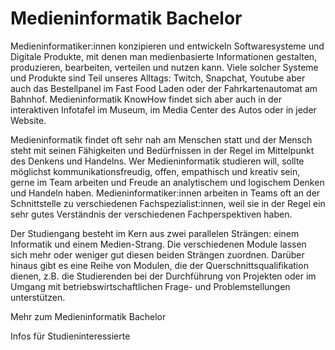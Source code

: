 # Medieninformatik Bachelor

Medieninformatiker:innen konzipieren und entwickeln Softwaresysteme und Digitale Produkte, mit denen man medienbasierte Informationen gestalten, produzieren, bearbeiten, verteilen und nutzen kann. Viele solcher Systeme und Produkte sind Teil unseres Alltags: Twitch, Snapchat, Youtube aber auch das Bestellpanel im Fast Food Laden oder der Fahrkartenautomat am Bahnhof. Medieninformatik KnowHow findet sich aber auch in der interaktiven Infotafel im Museum, im Media Center des Autos oder in jeder Website.

Medieninformatik findet oft sehr nah am Menschen statt und der Mensch steht mit seinen Fähigkeiten und Bedürfnissen in der Regel im Mittelpunkt des Denkens und Handelns. Wer Medieninformatik studieren will, sollte möglichst kommunikationsfreudig, offen, empathisch und kreativ sein, gerne im Team arbeiten und Freude an analytischem und logischem Denken und Handeln haben. Medieninformatiker:innen arbeiten in Teams oft an der Schnittstelle zu verschiedenen Fachspezialist:innen, weil sie in der Regel ein sehr gutes Verständnis der verschiedenen Fachperspektiven haben. 

Der Studiengang besteht im Kern aus zwei parallelen Strängen: einem Informatik und einem Medien-Strang. Die verschiedenen Module lassen sich mehr oder weniger gut diesen beiden Strängen zuordnen. Darüber hinaus gibt es eine Reihe von Modulen, die der Querschnittsqualifikation dienen, z.B. die Studierenden bei der Durchführung von Projekten oder im Umgang mit betriebswirtschaftlichen Frage- und Problemstellungen unterstützen.


Mehr zum Medieninformatik Bachelor
<qr-code>

Infos für Studieninteressierte
<qr-code>
